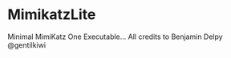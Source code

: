 MimikatzLite
============

Minimal MimiKatz One Executable...  All credits to Benjamin Delpy @gentilkiwi 


